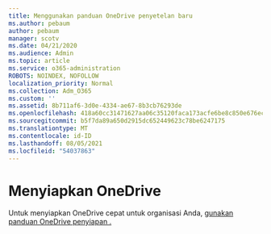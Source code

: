 ```yaml
---
title: Menggunakan panduan OneDrive penyetelan baru
ms.author: pebaum
author: pebaum
manager: scotv
ms.date: 04/21/2020
ms.audience: Admin
ms.topic: article
ms.service: o365-administration
ROBOTS: NOINDEX, NOFOLLOW
localization_priority: Normal
ms.collection: Adm_O365
ms.custom: ''
ms.assetid: 8b711af6-3d0e-4334-ae67-8b3cb76293de
ms.openlocfilehash: 418a60cc31471627aa06c35120faca173acfe6be8c850e676ec82fcf9c44673d
ms.sourcegitcommit: b5f7da89a650d2915dc652449623c78be6247175
ms.translationtype: MT
ms.contentlocale: id-ID
ms.lasthandoff: 08/05/2021
ms.locfileid: "54037863"
---
```

# <a name="set-up-onedrive"></a>Menyiapkan OneDrive

Untuk menyiapkan OneDrive cepat untuk organisasi Anda, [gunakan panduan OneDrive penyiapan .](https://portal.office.com/onboarding/odfbquickstartguide)
  

